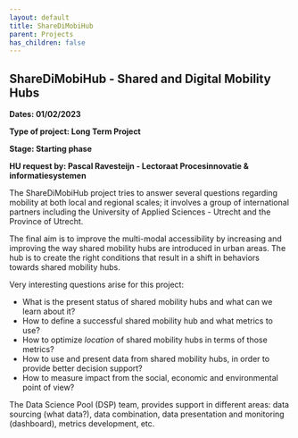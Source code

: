 ```yaml
---
layout: default
title: ShareDiMobiHub 
parent: Projects
has_children: false
---
```


## ShareDiMobiHub - Shared and Digital Mobility Hubs


**Dates: 01/02/2023**

**Type of project: Long Term Project**

**Stage: Starting phase**

**HU request by: Pascal Ravesteijn - Lectoraat Procesinnovatie & informatiesystemen**

The ShareDiMobiHub project tries to answer several questions regarding mobility at both local and regional scales; it involves a group of international partners including the University of Applied Sciences - Utrecht and the Province of Utrecht.

The final aim is to improve the multi-modal accessibility by increasing and improving the way shared mobility hubs are introduced in urban areas. The hub is to create the right conditions that result in a shift in behaviors towards shared mobility hubs.

Very interesting questions arise for this project:
- What is the present status of shared mobility hubs and what can we learn about it?
- How to define a successful shared mobility hub and what metrics to use?
- How to optimize *location* of shared mobility hubs in terms of those metrics?
- How to use and present data from shared mobility hubs, in order to provide better decision support?
- How to measure impact from the social, economic and environmental point of view?

The Data Science Pool (DSP) team, provides support in different areas: data sourcing (what data?), data combination, data presentation and monitoring (dashboard), metrics development, etc. 




